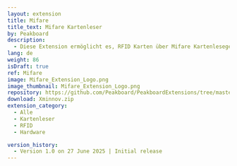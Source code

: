 ```yaml
---
layout: extension
title: Mifare
title_text: Mifare Kartenleser
by: Peakboard
description: 
  - Diese Extension ermöglicht es, RFID Karten über Mifare Kartenlesegeräte auszulesen.
lang: de
weight: 86
isDraft: true
ref: Mifare
image: Mifare_Extension_Logo.png
image_thumbnail: Mifare_Extension_Logo.png
repository: https://github.com/Peakboard/PeakboardExtensions/tree/master/Xminnov
download: Xminnov.zip
extension_category:
  - Alle
  - Kartenleser
  - RFID
  - Hardware

version_history:
  - Version 1.0 on 27 June 2025 | Initial release
---
```

